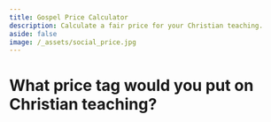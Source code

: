 ```yaml
---
title: Gospel Price Calculator
description: Calculate a fair price for your Christian teaching.
aside: false
image: /_assets/social_price.jpg
---
```


# What price tag would you put on Christian teaching?

<price-calculator />

<script setup lang="ts">

import PriceCalculator from './_comp/PriceCalculator.vue'

</script>

<style lang='sass' scoped>

h1
    text-align: center
    margin-bottom: 2rem
    a
        display: none

</style>
